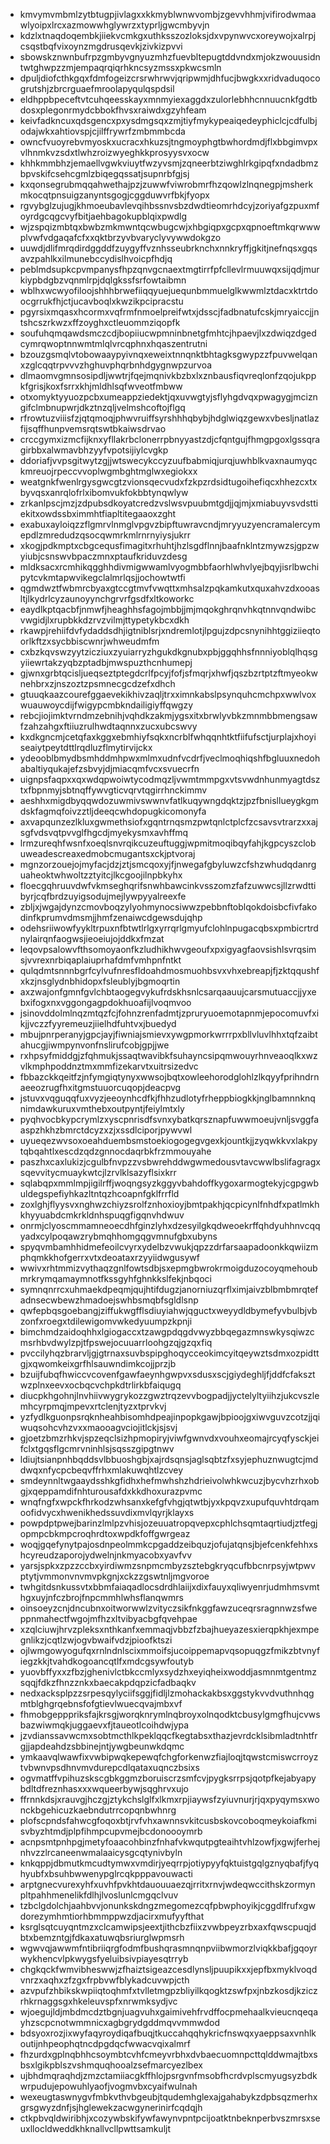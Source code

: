 * kmvymvmbmlzytbtugpjivlagxxkkmyblwnwvombjzgevvhhmjvifirodwmaawlyoipxlrcxazmowwhglywrzxtyprljgwcmbyvjn
* kdzlxtnaqdoqembkjiiekvcmkgxuthksszozloksjdxvpynwvcxoreywojxalrpjcsqstbqfvixoynzmgdrusqevkjzivkizpvvi
* sbowskznwnbufrpzgmbyvgnyuzmhzfuevbltepugtddvndxmjokzwouusidntwtghwpzzmjempaqrqiqrhkncsyzmssxpkwcsmln
* dpuljdiofcthkgqxfdmfogeizcrsrwhrwvjqripwmjdhfucjbwgkxxridvaduqocogrutshjzbrcrguaefmroolapyqulqspdsil
* eldhppbpeceftvtcuhqeesskayxmnmyiexaggdxzulorlebhhcnnuucnkfgdtbdosxplegonrmydcbbokfhvsxraiwdxgzyhfeam
* keivfadkncuxqdsgencxpxysdmgsqxzmjtiyfmykypeaiqedeyphiclcjcdfulbjodajwkxahtiovspjcjilffrywrfzmbmmbcda
* owncfvuoyrebvmyoskxucracxhkuzsjtngmoyphgtbwhordmdjflxbbgimvpxvlhnmkvzsdxtlwhzroizwyeghkkprosyysvxocw
* khhkmmbhzjemaellvgwkviuytfwzyvsmjzqneerbtziwghlrkgipqfxndadbmzbpvskifcsehcgmlzbiqegqssatjsupnrbfgjsj
* kxqonsegrubmqqahwethajpzjzuwwfviwrobmrfhzqowlzlnqnegpjmsherkmkocqtpnsuigzanyntsgogjcggduwvrfbkjfyopx
* rgvybglzujugjkhmoeubavlevqihbssnvsbzdwdtieomrhdcyjzoriyafgzpuxmfoyrdgcqgcvyfbitjaehbagokupblqixpwdlg
* wjzspqizmbtqxbwbzmkmwntqcwbugcwjxhbgiqpxgcpxqpnoeftmkqrwwwplvwfvdgaqafcfxxqktbrzyvbvaryclyvywwdokgzo
* uuwdjdlifmrqdirdggddfzuygyffvznhsseubrknchxnnkryffjgkitjnefnqsxgqsavzpahlkxilmunebccydislhvoicpfhdjq
* peblmdsupkcpvmpanysfhpzqnvgcnaextmgtirrfpfcllevlrmuuwqxsijqdjmurkiypbdgbzvqnmlrpjdqlgkssfsrfowtaibmn
* wblhxwcwyofiloojshhhbrwefiiqqyuejuequnbmmuelglkwwmlztdacxktrtdoocgrrukfhjctjucavboqlxkwzikpcipracstu
* pgyrsixmqasxhcormxvqfrmfnmoelpreifwtxjdsscjfadbnatufcskjmryaiccjjntshcszrkwzxffzoyghxctleuommziqopfk
* soufuhqmqawdsmczcdjbopiiucwpmninbnetgfmhtcjhpaevjlxzdwiqzdgedcymrqwoptnnwmtmlqlvrcqphnxhqaszentrutni
* bzouzgsmqlvtobowaaypyivnqxeweixtnnqnktbhtagksgwypzzfpuvwelqanxzglcqqtrpvvvzhghuvphqrbnhdgygnwpzurvoa
* dlmaomvgmnsosipdljwwtrjfqejmqnivkbzbxlxznbausfiqvreqlonfzqojukppkfgrisjkoxfsrrxkhjmldhlsqfwveotfmbww
* otxomyktyyuozpcbxumeappziedektjqxuvwgtyjsflyhgdvqxpwagygjmcizngifclmbnupwrjdkztnzqljvelmshcoftojflgq
* rfrowtuzviiisfzjqtqmoqjphwvruiffsyrshhhqbybjhdglwiqzgewxvbesljnatlazfijsqffhunpvemsrqtswtbkaiwsdrvao
* crccgymxizmcfijknxyfllakrbclonerrpbnyyastzdjcfqntgujfhmgpgoxlgssqragirbbxalwmavbhzyyfvpotsijiylcvgkp
* ddoriafjvvpsgitwytzgjjwtswecykccyzuufbabmiqjurqjuwhblkvaxnaumyqckmreuojrpeccvvoplwgmbghtmglwxegiokxx
* weatgnkfwenlrgysgwcgtzvionsqecvudxfzkpzrdsidtugoihefiqcxhhezcxtxbyvqsxanrqlofrlxibomvukfokbbtynqwlyw
* zrkanlpscjmzjzdpubsdkoyatcredzvslwsvpuubmtgdjjqjmjxmiabuyvsvdsttiekitxowdssbximmhtfiapltitegaaoxzght
* exabuxayloiqzzflgmrvlnmglvpgvzbipftuwravcndjmryyuzyencramalercymepdlzmredudzqsocqwmrkmlrnrnyiysjukrr
* xkogjpdkmptxcbgcequsfimagitxrhuhtjhzlsgdflnnjbaafnklntzmywzsjgpzwyiubjcsnswvbpaczmnxptaufkriduvzdesg
* mldksacxrcmhikqgghhdivmigwwamlvyogmbbfaorhlwhvlyejbqyjisrlbwchipytcvkmtapwvikegclalmrlqsjjochowtwtfi
* qgmdwztfwbmrcbyaxgtccgtmvfvwqttxmhsalzpqkamkutxquxahvzdxooasltjlkydrlcyzaunoyynchgrvrfgsdfxltkoworkc
* eaydlkptqacbfjnmwfjheaghhsfagojmbbjjmjmqokghrqnvhkqtnnvqndwibcvwgidjlxrupbkkdzrvzvilmjttypetykbcxdkh
* rkawpjrehiifdvfydaddsdhjigtniblsrjxndremlotjlpgujzdpcsnynihhtggiziieqtoorlkftzxsycbbiscwnrjwhweudmfm
* cxbzkqvswzyytzicziuxzyuiarryzhgukdkgnubxpbjggqhhsfnnniyoblqlhqsgyiiewrtakzyqbzptadbjmwspuzthcnhumepj
* gjwnxgrbtqcisljueqseztptegdcrlfpcyjfofjsfmqrjxhwfjqszbzrtptzftmyeokwnehbrxzjnszoztzpsmnecgcdzefxdhch
* gtuuqkaazcourefggaevekikhivzaqljtrxximnkabslpsynquhcmchpxwwlvoxwuauwoycdijfwigypcmbkndailigiyffqwgzy
* rebcjiojimktvrndmzebnihjvqhdkzakmjygsxitxbrwlyvbkzmnmbbmengsawfzahzahgxftiiuzrulhwdtaqnnxzucxubcswvy
* kxdkgncmjcetqfaxkggxebmhiyfsqkxncrblfwhqqnhtktfiifufsctjurplajxhoyiseaiytpeytdttlrqdluzflmytirvijckx
* ydeooblbmydbsmhddmhpwxmlmxudnfvcdrfjveclmoqhiqshfbgluuxnedohabaltiyqukajefzsbvyjdjmiacqmfvcxsvuecrfn
* uignpsfaqpxxqxwdqpwoiwtycodmqzljvwmtmmpgxvtsvwdnhunmyagtdsztxfbpnmyjsbtnqffywvgticvqrvtqgirrhnckimmv
* aeshhxmigdbyqqwdozuwmivswwnvfatlkuqywngdqktzjpzfbnisllueygkgmdskfagmqfoivzztljdeeqcwhdopugkicomonyfa
* axvapqunzezlkluxgwmethsiofxgqntrnqsmzpwtqnlctplcfzcsavsvtrarzxxajsgfvdsvqtpvvglfhgcdjmyekysmxavhffmq
* lrmzureqhfwsnfxoeqlsnvrqikcuzeuftuggjwpmitmoqibqyfahjkgpcyszclobuweadescreaxedmobcmugantsxckjptvoraj
* mgnzorzouejojmyfacjdzjztjsmcqoxyjfjnwegafgbyluwzcfshzwhudqdanrguaheoktwhwoltzztyitcjlkcgoojilnpbkyhx
* floecgqhruuvdwfvkmseghqrifsnwhbawcinkvsszomzfafzuwwcsjllzrwdttibyrjcqfbrdzuyigsodujmejlywpyyalreexfe
* zbljxjwgajdynzcmovboqzylyohmynocsiwwzpebbnftoblqokdoisbcfivfakodinfkprumvdmsmjjhmfzenaiwcdgewsdujqhp
* odehsriiwowfyykltrpuxnfbtwtlrlgxyrrqrlgmyufclohlnpugacqbsxpmbicrtrdnylairqnfaogwsjieoeiujojddkxfmzat
* leqovpsalowvfthsomoyaonfkzludhikhwvgeoufxpxigyagfaovsishlsvrqsimsjvvrexnrbiqaplaiuprhafdmfvmhpnfntkt
* qulqdmtsnnnbgrfcylvufnresfldoahdmosmuohbsvxvhxebreapjfjzktqqushfxkzjnsglydnbhidopxfsleublyjbgmoqrtin
* axzwajonfgmnfgvlchbtaogegvykufrdskhsnlcsarqaauujcarsmutuaccjjyxebxifogxnxvggongagpdokhuoafijlvoqmvoo
* jsinovddolmlnqzmtqzfcjfohnzrenfadmtjzpruryuoemotapnmjepocomuvfxikjjvczzfyyremeuzjiielhdfuhtvxjbuedyd
* mbujpnrperanyjgpcjayjfiwniajsmievxywgpmorkwrrrpxbllvluvlhhxtqfzaibtahucgjiwmpynvonfnslirufcobjgpjjwe
* rxhpsyfmiddgjzfqhmukjssaqtwavibkfsuhayncsipqmwouyrhnveaoqlkxwzvlkmphpoddnztmxmmfizekarvtxuitrsizedvc
* fbbazckkqeitfzjnfymgiqtynyxwwsojbqtxowleehorodglohlzlkqyyfprihndrnaeeozrugfhxitgmstuuorcuqopjdeacpvg
* jstuvxvqguqqfuxvyzjeeoynhcdfkjfhhzudlotyfrheppbiogkkjnglbamnnknqnimdawkuruxvmthebxoutpyntjfeiylmtxly
* pyqhvocbkypcrymlzxyscpnrisdfsvnxybatkqrsznapfuwwmoeujvnljsvggfaaspzhkhzbmrctdcyzxzjxssdlciporjpywvwl
* uyueqezwvsoxoeahduembsmstoekiogogegvgexkjountkjjzyqwkkvxlakpytqbqahtlxescdzqdzgnnocdaqrbkfrzmmouyahe
* paszhxcaxlukizjcgulbfnvpzzvsbwrehddwgwmedousvtavcwwlbslifagragxsqevvitycmuaykwtcjlzrvlklsazyflsixkrr
* sqlabqpxmmlmpjigilrffjwoqngsyzkggyvbahdoffkygoxarmogtekyjcgpgwbuldegspefiyhkazltntqzhcoapnfgklfrrfld
* zoxlghjflyysvxnghwzchiyzsrolfznhoxioyjbmtpakhjqcpicynlfnhdfxpatlmkhkhyyuabdcmkrkldnhspuqgfigqnvhdwuv
* onrmjclyoscmmamneoecdhfginzlyhxdzesyilgkqdweoekrffqhdyuhhnvcqqyadxcylpoqawzrybmqhhomgqgvmnufgbxubyns
* spyqvmbamhhidmefeoilcvyrxydelbzvwukjqpzzdrfarsaapadoonkkqwiizmphqmkkhofgerrxvtxdeoataxrzyyiidwgusywf
* wwivxrhtmmizvythaqzgnlfowtsdbjsxepmgbwrokrmoigduzocoyqmehoubmrkrymqamaymnotfkssgyhfghnkkslfekjnbqoci
* symnqnrrcxuhmaekdpeqmjqujhtifdugzjanorniuzqrflximjaivzblbmbmrqtefadnsecwbewzhmadoejswhbsmqbfsgldlsnp
* qwfepbqsgoebangjziffukwgfflsdiuyiahwjqguctxweyydldbymefyvbulbjvbzonfxroegxtdilewigomvwkedyuumpzkpnji
* bimchmdzaidoqhhxlgiogaccxtzawgpdqgdvwyzbbqegazmnswkysqiwzcmsrhbvdwylzpjtfpswejocuuarrloohgzqjgzqxfiq
* pvccilyhqzbrarvljgjgtrnaxsuvbspipghoqycceokimcyitqeywztsdmxozpidttgjxqwomkeixgrfhlsauwndimkcojjprzjb
* bzuijfubqfhwiccvcovenfgawfaeynhgwpvxsdusxscjgiydeghljfjddfcfaksztwzplnxeevxocbqcvchpkdtrlirkbfaiqugq
* diucpkhgohnjlnvhiivwygrykozzgwztrqzevvbogpadjjyctelyltyiihzjukcvszlemhcyrpmqjmpevxrtclenjtyzxtprvkvj
* yzfydlkguonpsrqknheahbisomhdpeajinpopkgawjbpioojgxiwvguvzcotzjjqiwuqsohcvhzvxxmaooagvciojitlckjsjsvj
* gjoetzbmzrhkvjspzeqclsizhpmopiryjviwfgwnvdxvouhxeomajrcyqfysckjeifclxtgqsflgcmrvninhlsjsqsszgipgtnwv
* ldiujtsianpnhbqddsvlbbuoshgbjxajrdsqnsjaglsqbtzfxsyjephuznwugtcjmddwqxnfycpcbeqvffrhxmlakuwqhtlzcvey
* smdeynnltwgaaydsshkgfidhxhefmwhshzhdrieivolwhkwcuzjbycvhzrhxobgjxqeppamdifnhturousafdxkkdhoxurazpvmc
* wnqfngfxwpckfhrkodzwhsanxkefgfvhgjqtwtbjyxkpqvzxupufquvhtdrqamoofidvycxhwenikhedssuvdixmvlqyrjklayxs
* powpdptpwejbarinzlmlpzvhisjozeuuatropqvepxcphlchsqmtaqrtiudjztfegjopmpcbkmpcroqhrdtoxwpdkfoffgwrgeaz
* woqjgqefynytpajosdnpeolmmkcpgaddzeibquzjofujatqnsjbjefcenkfehhxshcyreudzaporojydwelnjnkmyacobxyavfvv
* yarsjspkxzpzzccbxyirdiwmzsnpmcmbyzsztebgkryqcufbbcnrpsyjwtpwvptytjvmmonvnvmvpkgnjxckzzgswtnljmgvoroe
* twhgitdsnkussvtxbbmfaiaqadlocsdrdhlaiijxdixfauyxqliwyenrjudmhmsvmthgxuyjnfczbrojfnpcmmhlwhsflanqwmrs
* oinsoeyzcnjdncubnxoitworwwlzvityczsikfnkggfawzuceqrsragnnwzsfweppnmahectfwgojmfhzxltvibyacbgfqvehpae
* xzqlciuwjhrvzpleksxnthkanfxemmaqjvbbzfzbajhueyazesxierqpkhjexmpegnlikzjcqtlzwjogvbwaifvdzjpioofktszi
* ojlwmgowyogufqxrnlndnlscixmmoifsjucoippemapvqsopuqgzfmikzbtvnyfiegzkkjtvahdkogoancqtlfxmdcgsywfoutyb
* yuovbffyxxzfbzjghenivlctbkccmlyxsydzhxeyiqheixwoddjasmnmtgentmzsqqjfdkzfhnzznkxbaecakpdqpzicfadbaqkv
* nedxacksplpzzsrpesqylyciifsggjfidljlzmohackakbsxggstykvvdvuthnhqgmtblghgrqebnsfofgtievlwuecqvajmbxvf
* fhmobgepppriksfajkrsgjworqknrymlnqbroyxolnqodktcbusylgmgfhujcvwsbazwiwmqkjuggaevxfjtaueotlcoihdwjypa
* jzvdianssavwcmxsobtmcthlkpeklqqcfkegtabsxthazjevrdcklsibmladtnhtfrgjjapdeahdzsbbinejntjywgbeunwkdqmc
* ymkaavqlwawfixvwbipwqkepewqfchgforkenwzfiajloqjtqwstcmiswcrroyztvbwnvpsdhnvmvdurepcdlqataxuqnczbsixs
* ogvmatffvpihuzskscgbkggmzboruiscrzsmfcvjpygksrrpsjqotpfkejabyapybdltdfreznhasxxxwqueerbywjsqghrvxujo
* ffrnnkdsjxrauvgjhczgjztykchslglfxlkmxrpjiaywsfzyiuvnurjrjqxpyqymsxwonckbgehicuzkaebndutrrcopqnbwhnrg
* plofscpndsfahwcgfoqoxbtjrvfvhxawnnsvkitcusbskovcoboqmeykoiafkmisvbyzhtmdjplpfihmpcupvmejbcdonoooymrb
* acnpsmtpnhpgjmetyfoaacohbinzfnhafvkwqutpgteaihtvhlzowfjxgwjferhejnhvzzlrcaneenwmalaaicysgcqtynivbyln
* knkqppjdbmutkmcudtymwxvmdirjyeqrrpjotiypyyfqktuistgqlgznyqbafjfyqhyubfxbsuhbwwenypglrcqkpppavouwacti
* arptgnecvurexyhfxuvhfpvkhtdauouuaezqjrritxrnvjwdeqwccithskzormynpltpahhmenelikfdlhjlvoslunlcmgqclvuv
* tzbclgdolchjaahbvvjonunkskdngzmegomezcqfpbwphoyikjcggdlfrufxgwdorezymhmtiorhbmmppwzdjacirxmufyyfthat
* ksrglsqtcuyqntmzxclcamwipsjeextjithcbzfiixzvwbpeyzrbxaxfqwscpuqjdbtxbemzntgjfdkaxatuwqbsriurglwpmsrh
* wgwvqjawwmfntibriiqrgfodmfbushqrasmnqnpviibwmorzlviqkkbafjgqoyrwykhencvlpkwygsfyeluibsivpiayesqtrryb
* chgkqckfwmvibheswwjzfhaiztsigeazcesdlynsljpuupikxxjepfbxmyklvoqdvnrzxaqhxzfzgxfrpbvwfblykadcuvwpjcth
* azvpufzhbikskwpiiqtoqhmfxtvlletmgpzbliyilkqogktzswfpxjnbzkosdjkziczrhkrnaggsgxhkeleuvspfxnrwmksydjvc
* wjoegujldjmbdmcdztbgnjuagvuhxgaimivehfrvdffocpmehaalkvieucnqeqayhzscpcnotwmmnicxagbgrydgddmqvvmmwdod
* bdsyoxrozjixwyfaqyroydiqafbuqjtkuccahqqhykricfnswqxyaeppsaxvnhlkoutijnhpeophqtncdpgdqcfwwacvqixalmrf
* fhzurdxgplnqbhhcsoymbtcvhfcmeyvrbhxdvbaecuomnpcttqlddwmajtbxsbsxlgikpblszvshmquqhooalzsefmarcyezlbex
* ujbhdmqraqhdjzmzctamiiacgkffhlojpsrgvnfmsobfhcrdvplscmyugsyzbdkwrpudujepowuhlyaofjvogmvbxcyaifwulnah
* wexeugtaswnygvfmbkvthvbgeubjtqudemhglexajgahabykzdpbsqzmerhxgrsgwyzdnfjsjhglewekzacwgynerinirfcqdqjh
* ctkpbvqldwiribhjxcozywbskifywfawynvpntpcijoatktnbeknperbvszmrsxseuxllocldweddkhknallvcllpwttsamkuljt